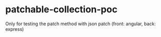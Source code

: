 patchable-collection-poc
========================

Only for testing the patch method with json patch (front: angular, back: express)
